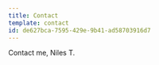 ```yaml
---
title: Contact
template: contact
id: de627bca-7595-429e-9b41-ad58703916d7
---
```

Contact me, Niles T. 
